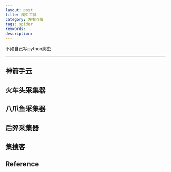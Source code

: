 ```yaml
---
layout: post
title: 爬虫工具
category: 左右互搏
tags: spider
keywords: 
description: 
---
```


不如自己写python爬虫

----------------------------

## 神箭手云

## 火车头采集器

## 八爪鱼采集器

## 后羿采集器

## 集搜客

## Reference
